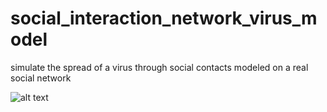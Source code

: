 # social_interaction_network_virus_model
simulate the spread of a virus through social contacts modeled on a real social network

![alt text](https://user-images.githubusercontent.com/34073563/85622373-c5b8d200-b634-11ea-9f35-f20cf7930bac.png)
